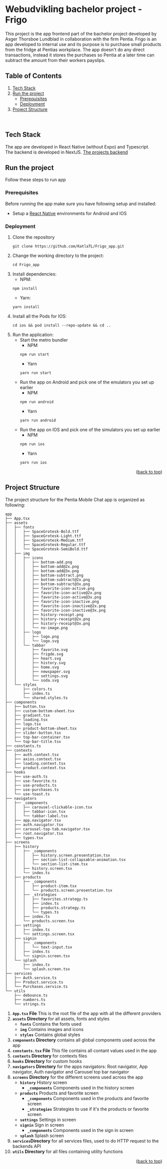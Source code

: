 
# Webudvikling bachelor project - Frigo
This project is the app frontend part of the bachelor project developed by Asger Thorsboe Lundblad in collaboration with the firm Pentia.
Frigo is an app developed to internal use and its purpose is to purchase small products from the fridge at Pentias workplace.
The app doesn't do any direct transactions, instead it stores the purchases so Pentia at a later time can subtract the amount from their workers payslips.

## Table of Contents

<ol>
    <li>
        <a href="#tech-stack">Tech Stack</a>
    </li>
    <li>
        <a href="#run-the-project">Run the project</a>
        <ul>
            <li><a href="#prerequisites">Prerequisites</a></li>
            <li><a href="#deployment">Deployment</a></li>
        </ul>
    </li>
    <li><a href="#project-structure">Project Structure</a></li>
</ol>
<br />


## Tech Stack
The app are developed in React Native (without Expo) and Typescript. \
The backend is developed in NextJS. [The projects backend](https://github.com/KatlaTL/Frigo_backend)

## Run the project
Follow these steps to run app

### Prerequisites
Before running the app make sure you have following setup and installed:
- Setup a [React Native](https://reactnative.dev/docs/0.74/set-up-your-environment) environments for Android and IOS

### Deployment
1. Clone the repository
    ```
    git clone https://github.com/KatlaTL/Frigo_app.git
    ```
2. Change the working directory to the project:
    ```
    cd Frigo_app
    ```
3. Install dependencies:
    * NPM:
    ```
    npm install
    ```
    * Yarn:
    ```
    yarn install
    ```
4.  Install all the Pods for IOS:
    ```
    cd ios && pod install --repo-update && cd ..
    ```
5. Run the application:
    - Start the metro bundler
        * NPM
        ```
        npm run start
        ```
        * Yarn
        ```
        yarn run start
        ````
    - Run the app on Android and pick one of the emulators you set up earlier
        * NPM
        ```
        npm run android
        ```
        * Yarn
        ```
        yarn run android
        ````
    - Run the app on IOS and pick one of the simulators you set up earlier
        * NPM
        ```
        npm run ios
        ```
        * Yarn
        ```
        yarn run ios
        ````

<p align="right">(<a href="#Webudvikling-bachelor-project---Frigo">back to top</a>)</p>

## Project Structure
The project structure for the Pentia Mobile Chat app is organized as following:
```
app
├── App.tsx
├── assets
│   ├── fonts
│   │   ├── SpaceGrotesk-Bold.ttf
│   │   ├── SpaceGrotesk-Light.ttf
│   │   ├── SpaceGrotesk-Medium.ttf
│   │   ├── SpaceGrotesk-Regular.ttf
│   │   └── SpaceGrotesk-SemiBold.ttf
│   ├── img
│   │   ├── icons
│   │   │   ├── bottom-add.png
│   │   │   ├── bottom-add@2x.png
│   │   │   ├── bottom-add@3x.png
│   │   │   ├── bottom-subtract.png
│   │   │   ├── bottom-subtract@2x.png
│   │   │   ├── bottom-subtract@3x.png
│   │   │   ├── favorite-icon-active.png
│   │   │   ├── favorite-icon-active@2x.png
│   │   │   ├── favorite-icon-active@3x.png
│   │   │   ├── favorite-icon-inactive.png
│   │   │   ├── favorite-icon-inactive@2x.png
│   │   │   ├── favorite-icon-inactive@3x.png
│   │   │   ├── history-receipt.png
│   │   │   ├── history-receipt@2x.png
│   │   │   ├── history-receipt@3x.png
│   │   │   └── no-image.png
│   │   ├── logo
│   │   │   ├── logo.png
│   │   │   └── logo.svg
│   │   └── tabbar
│   │       ├── favorite.svg
│   │       ├── frigde.svg
│   │       ├── heart.svg
│   │       ├── history.svg
│   │       ├── home.svg
│   │       ├── newspaper.svg
│   │       ├── settings.svg
│   │       └── soda.svg
│   └── styles
│       ├── colors.ts
│       ├── index.ts
│       └── shared.styles.ts
├── components
│   ├── button.tsx
│   ├── custom-bottom-sheet.tsx
│   ├── gradient.tsx
│   ├── loading.tsx
│   ├── logo.tsx
│   ├── product-bottom-sheet.tsx
│   ├── slider-button.tsx
│   ├── top-bar-container.tsx
│   └── top-bar-title.tsx
├── constants.ts
├── contexts
│   ├── auth.context.tsx
│   ├── axios.context.tsx
│   ├── loading.context.tsx
│   └── product.context.tsx
├── hooks
│   ├── use-auth.ts
│   ├── use-favorite.ts
│   ├── use-products.ts
│   ├── use-purchases.ts
│   └── use-toast.ts
├── navigators
│   ├── _components
│   │   ├── carousel-clickable-icon.tsx
│   │   ├── tabbar-icon.tsx
│   │   └── tabbar-label.tsx
│   ├── app.navigator.tsx
│   ├── auth.navigator.tsx
│   ├── carousel-top-tab.navigator.tsx
│   ├── root.navigator.tsx
│   └── types.tsx
├── screens
│   ├── history
│   │   ├── _components
│   │   │   ├── history.screen.presentation.tsx
│   │   │   ├── section-list-collapsable-animation.tsx
│   │   │   └── section-list-item.tsx
│   │   ├── history.screen.tsx
│   │   └── index.ts
│   ├── products
│   │   ├── _components
│   │   │   ├── product-item.tsx
│   │   │   └── products.screen.presentation.tsx
│   │   ├── _strategies
│   │   │   ├── favorites.strategy.ts
│   │   │   ├── index.ts
│   │   │   ├── products.strategy.ts
│   │   │   └── types.ts
│   │   ├── index.ts
│   │   └── products.screen.tsx
│   ├── settings
│   │   ├── index.ts
│   │   └── settings.screen.tsx
│   ├── signin
│   │   ├── _components
│   │   │   └── text-input.tsx
│   │   ├── index.ts
│   │   └── signin.screen.tsx
│   └── splash
│       ├── index.ts
│       └── splash.screen.tsx
├── services
│   ├── Auth.service.ts
│   ├── Product.service.ts
│   └── Purchases.service.ts
└── utils
    ├── debounce.ts
    ├── numbers.ts
    └── strings.ts
```

1. **`App.tsx` File** This is the root file of the app with all the different providers
2. **`assets` Directory** for all assets, fonts and styles
    - **`fonts`** Contains the fonts used
    - **`img`** Contains images and icons
    - **`styles`** Contains global styles
3. **`components` Directory** contains all global components used across the app
4. **`constants.tsx` File** This file contains all contant values used in the app
5. **`contexts` Directory** for contexts files
6. **`hooks` Directory** for custom hooks
7. **`navigators` Directory** for the apps navigators: Root navigator, App navigator, Auth navigator and Carousel top bar navigator
8. **`screens` Directory** for the different screens used across the app
    - **`history`** History screen
        - **`_components`** Components used in the history screen
    - **`products`** Products and favorite screen
        - **`_components`** Components used in the products and favorite screen
        - **`_strategies`** Strategies to use if it's the  products or favorite screen
    - **`settings`** Settings in screen
    - **`signin`** Sign in screen
        - **`_components`** Components used in the sign in screen
    - **`splash`** Splash screen
9. **`services`Directory** for all services files, used to do HTTP request to the backends API
10. **`utils` Directory** for all files containing utility functions

<p align="right">(<a href="#Webudvikling-bachelor-project---Frigo">back to top</a>)</p>

